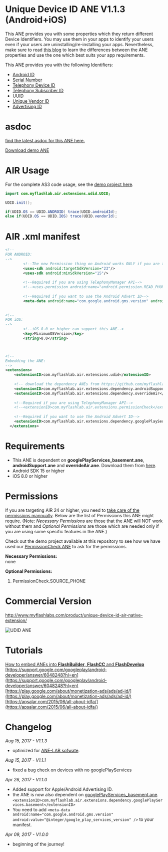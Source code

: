 # Unique Device ID ANE V1.1.3 (Android+iOS)
This ANE provides you with some properties which they return different Device Identifiers. You may use them in your apps to identify your users even if your users are uninstalling/re-installing your apps. Nevertheless, make sure to read [this blog](http://www.myflashlabs.com/get-adobe-air-unique-device-id/) to learn the differences between the ANE properties and use the one which best suits your app requirements.

This ANE provides you with the following Identifiers:  
* [Android ID](http://myflashlab.github.io/asdoc/com/myflashlab/air/extensions/udid/UDID.html#androidId)
* [Serial Number](http://myflashlab.github.io/asdoc/com/myflashlab/air/extensions/udid/UDID.html#serialNumber)
* [Telephony Device ID](http://myflashlab.github.io/asdoc/com/myflashlab/air/extensions/udid/UDID.html#telephonyManagerDeviceId)
* [Telephony Subscriber ID](http://myflashlab.github.io/asdoc/com/myflashlab/air/extensions/udid/UDID.html#telephonyManagerSubscriberId)
* [UUID](http://myflashlab.github.io/asdoc/com/myflashlab/air/extensions/udid/UDID.html#UUID)
* [Unique Vendor ID](http://myflashlab.github.io/asdoc/com/myflashlab/air/extensions/udid/UDID.html#vendorId)
* [Advertising ID](http://myflashlab.github.io/asdoc/com/myflashlab/air/extensions/udid/UDID.html#retriveAdId())

# asdoc
[find the latest asdoc for this ANE here.](http://myflashlab.github.io/asdoc/com/myflashlab/air/extensions/udid/UDID.html)

[Download demo ANE](https://github.com/myflashlab/UDID-ANE/tree/master/AIR/lib)

# AIR Usage
For the complete AS3 code usage, see the [demo project here](https://github.com/myflashlab/UDID-ANE/blob/master/AIR/src/Main.as).

```actionscript
import com.myflashlab.air.extensions.udid.UDID;

UDID.init();

if(UDID.OS == UDID.ANDROID) trace(UDID.androidId);
else if(UDID.OS == UDID.IOS) trace(UDID.vendorId);
```

# AIR .xml manifest
```xml
<!--
FOR ANDROID:
-->
		<!--The new Permission thing on Android works ONLY if you are targetting Android SDK 23 or higher-->
		<uses-sdk android:targetSdkVersion="23"/>
		<uses-sdk android:minSdkVersion="15"/>
		
		<!--Required if you are using TelephonyManager API-->
		<!--<uses-permission android:name="android.permission.READ_PHONE_STATE" />-->
		
		<!--Required if you want to use the Android Advert ID-->
		<meta-data android:name="com.google.android.gms.version" android:value="@integer/google_play_services_version" />
		
		
<!--
FOR iOS:
-->
		<!--iOS 8.0 or higher can support this ANE-->
		<key>MinimumOSVersion</key>
		<string>8.0</string>



<!--
Embedding the ANE:
-->
<extensions>
	<extensionID>com.myflashlab.air.extensions.udid</extensionID>
	
	<!-- download the dependency ANEs from https://github.com/myflashlab/common-dependencies-ANE -->
	<extensionID>com.myflashlab.air.extensions.dependency.androidSupport</extensionID>
    <extensionID>com.myflashlab.air.extensions.dependency.overrideAir</extensionID>
	
	<!--Required if you are using TelephonyManager API-->
	<!--<extensionID>com.myflashlab.air.extensions.permissionCheck</extensionID>-->
	
	<!--Required if you want to use the Android Advert ID-->
	<extensionID>com.myflashlab.air.extensions.dependency.googlePlayServices.basement</extensionID>
  </extensions>
```

# Requirements
* This ANE is dependent on **googlePlayServices_basement.ane**, **androidSupport.ane** and **overrideAir.ane**. Download them from [here](https://github.com/myflashlab/common-dependencies-ANE).
* Android SDK 15 or higher
* iOS 8.0 or higher

# Permissions
If you are targeting AIR 24 or higher, you need to [take care of the permissions mannually](http://www.myflashlabs.com/adobe-air-app-permissions-android-ios/). Below are the list of Permissions this ANE might require. (Note: *Necessary Permissions* are those that the ANE will NOT work without them and *Optional Permissions* are those which are needed only if you are using some specific features in the ANE.)

Check out the demo project available at this repository to see how we have used our [PermissionCheck ANE](http://www.myflashlabs.com/product/native-access-permission-check-settings-menu-air-native-extension/) to ask for the permissions.

**Necessary Permissions:**  
none

**Optional Permissions:**  

1. PermissionCheck.SOURCE_PHONE

# Commercial Version
http://www.myflashlabs.com/product/unique-device-id-air-native-extension/

![UDID ANE](http://www.myflashlabs.com/wp-content/uploads/2017/04/product_adobe-air-ane-extension-udid-595x738.jpg)

# Tutorials
[How to embed ANEs into **FlashBuilder**, **FlashCC** and **FlashDevelop**](https://www.youtube.com/watch?v=Oubsb_3F3ec&list=PL_mmSjScdnxnSDTMYb1iDX4LemhIJrt1O) 
[https://support.google.com/googleplay/android-developer/answer/6048248?hl=en](https://support.google.com/googleplay/android-developer/answer/6048248?hl=en)   
[https://play.google.com/about/monetization-ads/ads/ad-id/](https://play.google.com/about/monetization-ads/ads/ad-id/)   
[https://apsalar.com/2015/06/all-about-idfa/](https://apsalar.com/2015/06/all-about-idfa/)   

# Changelog
*Aug 15, 2017 - V1.1.3*
* optimized for [ANE-LAB sofwate](https://github.com/myflashlab/ANE-LAB).

*Aug 15, 2017 - V1.1.1*
* fixed a bug check on devices with no googlePlayServices

*Apr 26, 2017 - V1.1.0*
* Added support for Apple/Android Advertising ID.
* the ANE is now also dependent on [googlePlayServices_basement.ane](https://github.com/myflashlab/common-dependencies-ANE). ```<extensionID>com.myflashlab.air.extensions.dependency.googlePlayServices.basement</extensionID>```
* You need to add ```<meta-data android:name="com.google.android.gms.version" android:value="@integer/google_play_services_version" />``` to your manifest.

*Apr 09, 2017 - V1.0.0*
* beginning of the journey!